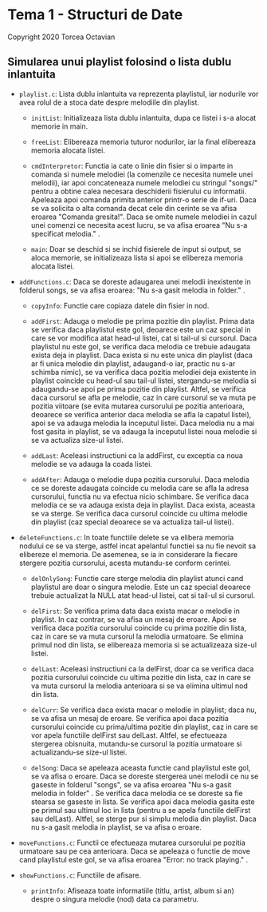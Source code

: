 # Tema 1 - Structuri de Date

Copyright 2020 Torcea Octavian

## Simularea unui playlist folosind o lista dublu inlantuita

* `playlist.c`: Lista dublu inlantuita va reprezenta playlistul, iar nodurile vor
    avea rolul de a stoca date despre melodiile din playlist.

    * `initList`: Initializeaza lista dublu inlantuita, dupa ce listei i s-a
    alocat memorie in main.

    * `freeList`: Elibereaza memoria tuturor nodurilor, iar la final elibereaza
    memoria alocata listei.

    * `cmdInterpretor`: Functia ia cate o linie din fisier si o imparte in
    comanda si numele melodiei (la comenzile ce necesita numele unei melodii),
    iar apoi concateneaza numele melodiei cu stringul "songs/" pentru a obtine
    calea necesara deschiderii fisierului cu informatii. Apeleaza apoi comanda
    primita anterior printr-o serie de if-uri. Daca se va solicita o alta
    comanda decat cele din cerinte se va afisa eroarea "Comanda gresita!". Daca
    se omite numele melodiei in cazul unei comenzi ce necesita acest lucru, se
    va afisa eroarea "Nu s-a specificat melodia." .

    * `main`: Doar se deschid si se inchid fisierele de input si output, se
    aloca memorie, se initializeaza lista si apoi se elibereza memoria alocata
    listei.


* `addFunctions.c`: Daca se doreste adaugarea unei melodii inexistente in folderul
    songs, se va afisa eroarea: "Nu s-a gasit melodia in folder." .

    * `copyInfo`: Functie care copiaza datele din fisier in nod.
    
    * `addFirst`: Adauga o melodie pe prima pozitie din playlist. Prima data se
    verifica daca playlistul este gol, deoarece este un caz special in care se
    vor modifica atat head-ul listei, cat si tail-ul si cursorul. Daca
    playlistul nu este gol, se verifica daca melodia ce trebuie adaugata exista
    deja in playlist. Daca exista si nu este unica din playlist (daca ar fi
    unica melodie din playlist, adaugand-o iar, practic nu s-ar schimba nimic),
    se va verifica daca pozitia melodiei deja existente in playlist coincide
    cu head-ul sau tail-ul listei, stergandu-se melodia si adaugandu-se apoi pe
    prima pozitie din playlist. Altfel, se verifica daca cursorul se afla pe
    melodie, caz in care cursorul se va muta pe pozitia viitoare (se evita
    mutarea cursorului pe pozitia anterioara, deoarece se verifica anterior
    daca melodia se afla la capatul listei), apoi se va adauga melodia la
    inceputul listei. Daca melodia nu a mai fost gasita in playlist, se va
    adauga la inceputul listei noua melodie si se va actualiza size-ul listei.

    * `addLast`: Aceleasi instructiuni ca la addFirst, cu exceptia ca noua
    melodie se va adauga la coada listei.

    * `addAfter`: Adauga o melodie dupa pozitia cursorului. Daca melodia
    ce se doreste adaugata coincide cu melodia care se afla la adresa
    cursorului, functia nu va efectua nicio schimbare. Se verifica daca melodia
    ce se va adauga exista deja in playlist. Daca exista, aceasta se va sterge.
    Se verifica daca cursorul coincide cu ultima melodie din playlist (caz
    special deoarece se va actualiza tail-ul listei).


* `deleteFunctions.c`: In toate functiile delete se va elibera memoria nodului ce
    se va sterge, astfel incat apelantul functiei sa nu fie nevoit sa elibereze
    el memoria. De asemenea, se ia in considerare la fiecare stergere pozitia
    cursorului, acesta mutandu-se conform cerintei.

    * `delOnlySong`: Functie care sterge melodia din playlist atunci cand
    playlistul are doar o singura melodie. Este un caz special deoarece trebuie
    actualizat la NULL atat head-ul listei, cat si tail-ul si cursorul.

    * `delFirst`: Se verifica prima data daca exista macar o melodie in
    playlist. In caz contrar, se va afisa un mesaj de eroare. Apoi se verifica
    daca pozitia cursorului coincide cu prima pozitie din lista, caz in care se
    va muta cursorul la melodia urmatoare. Se elimina primul nod din lista, se
    elibereaza memoria si se actualizeaza size-ul listei.

    * `delLast`: Aceleasi instructiuni ca la delFirst, doar ca se verifica daca
    pozitia cursorului coincide cu ultima pozitie din lista, caz in care se va
    muta cursorul la melodia anterioara si se va elimina ultimul nod din lista.

    * `delCurr`: Se verifica daca exista macar o melodie in playlist; daca nu,
    se va afisa un mesaj de eroare. Se verifica apoi daca pozitia cursorului
    coincide cu prima/ultima pozitie din playlist, caz in care se vor apela
    functiile delFirst sau delLast. Altfel, se efectueaza stergerea obisnuita,
    mutandu-se cursorul la pozitia urmatoare si actualizandu-se size-ul listei.

    * `delSong`: Daca se apeleaza aceasta functie cand playlistul este gol, se
    va afisa o eroare. Daca se doreste stergerea unei melodii ce nu se gaseste
    in folderul "songs", se va afisa eroarea "Nu s-a gasit melodia in folder" .
    Se verifica daca melodia ce se doreste sa fie stearsa se gaseste in lista.
    Se verifica apoi daca melodia gasita este pe primul sau ultimul loc in
    lista (pentru a se apela functiile delFirst sau delLast). Altfel, se sterge
    pur si simplu melodia din playlist. Daca nu s-a gasit melodia in playlist,
    se va afisa o eroare.


* `moveFunctions.c`: Functii ce efectueaza mutarea cursorului pe pozitia urmatoare
    sau pe cea anterioara. Daca se apeleaza o functie de move cand playlistul
    este gol, se va afisa eroarea "Error: no track playing." .

* `showFunctions.c`: Functiile de afisare.

    * `printInfo`: Afiseaza toate informatiile (titlu, artist, album si an)
    despre o singura melodie (nod) data ca parametru. 
    
